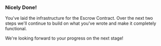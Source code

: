 ### Nicely Done!

You've laid the infrastructure for the Escrow Contract. Over the next two steps we'll continue to build on what you've wrote and make it completely functional. 

We're looking forward to your progress on the next stage! 